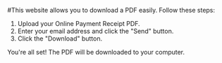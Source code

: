 #This website allows you to download a PDF easily. Follow these steps:

1. Upload your Online Payment Receipt PDF.
2. Enter your email address and click the "Send" button.
3. Click the "Download" button.

You're all set! The PDF will be downloaded to your computer.
